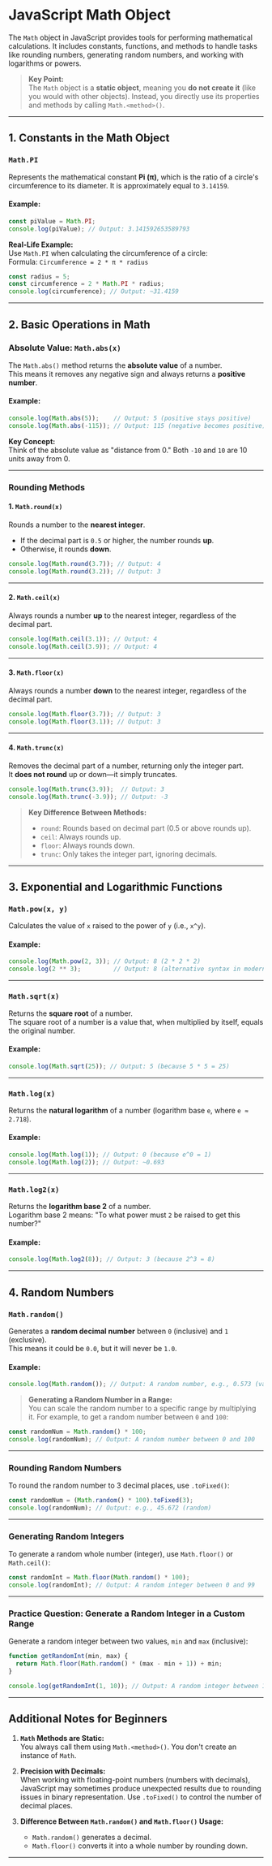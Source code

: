 # JavaScript Math Object

The `Math` object in JavaScript provides tools for performing mathematical calculations. It includes constants, functions, and methods to handle tasks like rounding numbers, generating random numbers, and working with logarithms or powers.  

> **Key Point:**  
> The `Math` object is a **static object**, meaning you **do not create it** (like you would with other objects). Instead, you directly use its properties and methods by calling `Math.<method>()`.

---

## 1. Constants in the Math Object

### **`Math.PI`**
Represents the mathematical constant **Pi (π)**, which is the ratio of a circle's circumference to its diameter. It is approximately equal to `3.14159`.

#### Example:
```javascript
const piValue = Math.PI;
console.log(piValue); // Output: 3.141592653589793

```

**Real-Life Example:**  
Use `Math.PI` when calculating the circumference of a circle:  
Formula: `Circumference = 2 * π * radius`

```javascript
const radius = 5;
const circumference = 2 * Math.PI * radius;
console.log(circumference); // Output: ~31.4159

```

----------

## 2. Basic Operations in Math

### **Absolute Value: `Math.abs(x)`**

The `Math.abs()` method returns the **absolute value** of a number.  
This means it removes any negative sign and always returns a **positive number**.

#### Example:

```javascript
console.log(Math.abs(5));    // Output: 5 (positive stays positive)
console.log(Math.abs(-115)); // Output: 115 (negative becomes positive)

```

**Key Concept:**  
Think of the absolute value as "distance from 0." Both `-10` and `10` are 10 units away from 0.

----------

### **Rounding Methods**

#### 1. **`Math.round(x)`**

Rounds a number to the **nearest integer**.

-   If the decimal part is `0.5` or higher, the number rounds **up**.
-   Otherwise, it rounds **down**.

```javascript
console.log(Math.round(3.7)); // Output: 4
console.log(Math.round(3.2)); // Output: 3

```

----------

#### 2. **`Math.ceil(x)`**

Always rounds a number **up** to the nearest integer, regardless of the decimal part.

```javascript
console.log(Math.ceil(3.1)); // Output: 4
console.log(Math.ceil(3.9)); // Output: 4

```

----------

#### 3. **`Math.floor(x)`**

Always rounds a number **down** to the nearest integer, regardless of the decimal part.

```javascript
console.log(Math.floor(3.7)); // Output: 3
console.log(Math.floor(3.1)); // Output: 3

```

----------

#### 4. **`Math.trunc(x)`**

Removes the decimal part of a number, returning only the integer part.  
It **does not round** up or down—it simply truncates.

```javascript
console.log(Math.trunc(3.9));  // Output: 3
console.log(Math.trunc(-3.9)); // Output: -3

```

> **Key Difference Between Methods:**
> 
> -   `round`: Rounds based on decimal part (0.5 or above rounds up).
> -   `ceil`: Always rounds up.
> -   `floor`: Always rounds down.
> -   `trunc`: Only takes the integer part, ignoring decimals.

----------

## 3. Exponential and Logarithmic Functions

### **`Math.pow(x, y)`**

Calculates the value of `x` raised to the power of `y` (i.e., `x^y`).

#### Example:

```javascript
console.log(Math.pow(2, 3)); // Output: 8 (2 * 2 * 2)
console.log(2 ** 3);         // Output: 8 (alternative syntax in modern JavaScript)

```

----------

### **`Math.sqrt(x)`**

Returns the **square root** of a number.  
The square root of a number is a value that, when multiplied by itself, equals the original number.

#### Example:

```javascript
console.log(Math.sqrt(25)); // Output: 5 (because 5 * 5 = 25)

```

----------

### **`Math.log(x)`**

Returns the **natural logarithm** of a number (logarithm base `e`, where `e ≈ 2.718`).

#### Example:

```javascript
console.log(Math.log(1)); // Output: 0 (because e^0 = 1)
console.log(Math.log(2)); // Output: ~0.693

```

----------

### **`Math.log2(x)`**

Returns the **logarithm base 2** of a number.  
Logarithm base 2 means: "To what power must `2` be raised to get this number?"

#### Example:

```javascript
console.log(Math.log2(8)); // Output: 3 (because 2^3 = 8)

```

----------

## 4. Random Numbers

### **`Math.random()`**

Generates a **random decimal number** between `0` (inclusive) and `1` (exclusive).  
This means it could be `0.0`, but it will never be `1.0`.

#### Example:

```javascript
console.log(Math.random()); // Output: A random number, e.g., 0.573 (varies each time)

```

> **Generating a Random Number in a Range:**  
> You can scale the random number to a specific range by multiplying it. For example, to get a random number between `0` and `100`:

```javascript
const randomNum = Math.random() * 100;
console.log(randomNum); // Output: A random number between 0 and 100

```

----------

### **Rounding Random Numbers**

To round the random number to 3 decimal places, use `.toFixed()`:

```javascript
const randomNum = (Math.random() * 100).toFixed(3);
console.log(randomNum); // Output: e.g., 45.672 (random)

```

----------

### **Generating Random Integers**

To generate a random whole number (integer), use `Math.floor()` or `Math.ceil()`:

```javascript
const randomInt = Math.floor(Math.random() * 100);
console.log(randomInt); // Output: A random integer between 0 and 99

```

----------

### **Practice Question: Generate a Random Integer in a Custom Range**

Generate a random integer between two values, `min` and `max` (inclusive):

```javascript
function getRandomInt(min, max) {
  return Math.floor(Math.random() * (max - min + 1)) + min;
}

console.log(getRandomInt(1, 10)); // Output: A random integer between 1 and 10

```

----------

## Additional Notes for Beginners

1.  **`Math` Methods are Static:**  
    You always call them using `Math.<method>()`. You don't create an instance of `Math`.
    
2.  **Precision with Decimals:**  
    When working with floating-point numbers (numbers with decimals), JavaScript may sometimes produce unexpected results due to rounding issues in binary representation. Use `.toFixed()` to control the number of decimal places.
    
3.  **Difference Between `Math.random()` and `Math.floor()` Usage:**
    
    -   `Math.random()` generates a decimal.
    -   `Math.floor()` converts it into a whole number by rounding down.

----------

